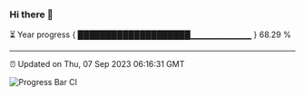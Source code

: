 ### Hi there 👋

⏳ Year progress { ████████████████████▁▁▁▁▁▁▁▁▁▁ } 68.29 %

---

⏰ Updated on Thu, 07 Sep 2023 06:16:31 GMT

![Progress Bar CI](https://github.com/liununu/liununu/workflows/Progress%20Bar%20CI/badge.svg)
